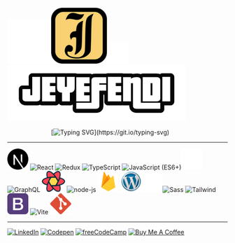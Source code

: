 <p float="left"><a href="https://www.jeyefendi.com"><img width="100" src="https://raw.githubusercontent.com/jeyefendi/assets/main/space.png"></a><a href="https://www.jeyefendi.com"><img src="./public/favicon.webp" alt="Logo" height="128"></a><a href="https://www.jeyefendi.com"><img width="50" src="https://raw.githubusercontent.com/jeyefendi/assets/main/space.png"></a><a href="https://www.jeyefendi.com"><img src="https://github.com/jeyefendi/assets/blob/main/nick.png?raw=true" alt="Nick"></a></p>

<a href="https://www.jeyefendi.com"><img width="100" height="1" src="https://raw.githubusercontent.com/jeyefendi/assets/main/space.png"></a>[![Typing SVG](https://readme-typing-svg.demolab.com?font=Concert+One&size=18&duration=3000&pause=1000&color=000000&center=true&vCenter=true&width=128&height=24&lines=jeyefendi.com;onClick+Logo!)](https://git.io/typing-svg)

---

<p float="left"><img alt="Next" height="48" src="https://github.com/jeyefendi/assets/blob/main/nextjs.svg"/> <img alt="React" height="48" src="https://upload.wikimedia.org/wikipedia/commons/a/a7/React-icon.svg"/> <img alt="Redux" height="48" src="https://cdn.worldvectorlogo.com/logos/redux.svg"/> <img alt="TypeScript" height="48" src="https://upload.wikimedia.org/wikipedia/commons/4/4c/Typescript_logo_2020.svg"/> <img alt="JavaScript (ES6+)" height="48" src="https://camo.githubusercontent.com/91228d257e95671becc33c70fc337100a6cc0aebaa01d1a75377eb55374563d0/68747470733a2f2f63646e2e69636f6e73636f75742e636f6d2f69636f6e2f667265652f706e672d3531322f6a6176617363726970742d323735323134382d323238343936352e706e67"/><img height="48" src="https://raw.githubusercontent.com/jeyefendi/assets/main/space.png"><img alt="GraphQL" height="48" src="https://upload.wikimedia.org/wikipedia/commons/thumb/1/17/GraphQL_Logo.svg/800px-GraphQL_Logo.svg.png"/> <img alt="React-Query" height="48" src="https://github.com/jeyefendi/assets/blob/main/react-query.svg"/> <img alt="node-js" height="48" src="https://camo.githubusercontent.com/730645ff32f6efe57c3049411016e52dc798503a7de8a7831fb1a3432043a75e/68747470733a2f2f7265732e636c6f7564696e6172792e636f6d2f6261746e30353030302f696d6167652f75706c6f61642f76313539363633323535342f395f68617a66696b2e706e67"/> <img alt="Firebase" height="48" src="https://raw.githubusercontent.com/github/explore/80688e429a7d4ef2fca1e82350fe8e3517d3494d/topics/firebase/firebase.png"/> <img alt="Wordpress" height="48" src="https://github.com/jeyefendi/assets/blob/main/wordpress.png"/><img height="48" src="https://raw.githubusercontent.com/jeyefendi/assets/main/space.png"><img alt="Sass" height="48" src="https://upload.wikimedia.org/wikipedia/commons/9/96/Sass_Logo_Color.svg"/> <img alt="Tailwind" height="48" src="https://upload.wikimedia.org/wikipedia/commons/d/d5/Tailwind_CSS_Logo.svg"/> <img alt="Bootstrap" height="48" src="https://raw.githubusercontent.com/github/explore/80688e429a7d4ef2fca1e82350fe8e3517d3494d/topics/bootstrap/bootstrap.png"/> <img alt="Vite" height="48" src="https://cdn.worldvectorlogo.com/logos/vitejs.svg"/> <img alt="Git" height="48" src="https://github.com/jeyefendi/assets/blob/main/git.png"/></p>

---

<p float="left"><a href="https://www.linkedin.com/in/jeyefendi/"><img src="https://upload.wikimedia.org/wikipedia/commons/0/01/LinkedIn_Logo.svg" alt="LinkedIn" height="32" width="128"></a> <a href="https://codepen.io/jeyefendi"><img src="https://upload.wikimedia.org/wikipedia/commons/9/9a/CodePen_logo.png" alt="Codepen" height="32" width="160"></a> <a href="https://www.freecodecamp.org/jeyefendi"><img src="https://design-style-guide.freecodecamp.org/downloads/fcc_primary_large.jpg" alt="freeCodeCamp" height="32" width="160"></a> <a href="https://www.buymeacoffee.com/jeyefendi"><img src="https://cdn.buymeacoffee.com/buttons/default-orange.png" alt="Buy Me A Coffee" height="32" width="128"></a>
